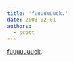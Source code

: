 ```yaml
---
title: 'fuuuuuuuck.'
date: 2003-02-01
authors:
  - scott
---
```


[fuuuuuuuck](http://en.wikipedia.org/wiki/Space_Shuttle_Columbia_disaster).
